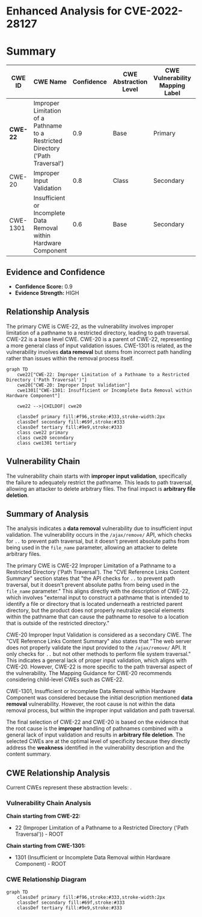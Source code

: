 # Enhanced Analysis for CVE-2022-28127

# Summary
| CWE ID | CWE Name | Confidence | CWE Abstraction Level | CWE Vulnerability Mapping Label | CWE-Vulnerability Mapping Notes |
|---|---|---|---|---|---|
| **CWE-22** | Improper Limitation of a Pathname to a Restricted Directory ('Path Traversal') | 0.9 | Base | Primary | Allowed |
| CWE-20 | Improper Input Validation | 0.8 | Class | Secondary | Discouraged |
| CWE-1301 | Insufficient or Incomplete Data Removal within Hardware Component | 0.6 | Base | Secondary | Allowed |

## Evidence and Confidence

*   **Confidence Score:** 0.9
*   **Evidence Strength:** HIGH

## Relationship Analysis
The primary CWE is CWE-22, as the vulnerability involves improper limitation of a pathname to a restricted directory, leading to path traversal. CWE-22 is a base level CWE. CWE-20 is a parent of CWE-22, representing a more general class of input validation issues. CWE-1301 is related, as the vulnerability involves **data removal** but stems from incorrect path handling rather than issues within the removal process itself.

```mermaid
graph TD
    cwe22["CWE-22: Improper Limitation of a Pathname to a Restricted Directory ('Path Traversal')"]
    cwe20["CWE-20: Improper Input Validation"]
    cwe1301["CWE-1301: Insufficient or Incomplete Data Removal within Hardware Component"]
    
    cwe22 -->|CHILDOF| cwe20
    
    classDef primary fill:#f96,stroke:#333,stroke-width:2px
    classDef secondary fill:#69f,stroke:#333
    classDef tertiary fill:#9e9,stroke:#333
    class cwe22 primary
    class cwe20 secondary
    class cwe1301 tertiary
```

## Vulnerability Chain
The vulnerability chain starts with **improper input validation**, specifically the failure to adequately restrict the pathname. This leads to path traversal, allowing an attacker to delete arbitrary files. The final impact is **arbitrary file deletion**.

## Summary of Analysis
The analysis indicates a **data removal** vulnerability due to insufficient input validation. The vulnerability occurs in the `/ajax/remove/` API, which checks for `..` to prevent path traversal, but it doesn't prevent absolute paths from being used in the `file_name` parameter, allowing an attacker to delete arbitrary files.

The primary CWE is CWE-22 Improper Limitation of a Pathname to a Restricted Directory ('Path Traversal'). The "CVE Reference Links Content Summary" section states that "the API checks for `..` to prevent path traversal, but it doesn't prevent absolute paths from being used in the `file_name` parameter." This aligns directly with the description of CWE-22, which involves "external input to construct a pathname that is intended to identify a file or directory that is located underneath a restricted parent directory, but the product does not properly neutralize special elements within the pathname that can cause the pathname to resolve to a location that is outside of the restricted directory."

CWE-20 Improper Input Validation is considered as a secondary CWE. The "CVE Reference Links Content Summary" also states that "The web server does not properly validate the input provided to the `/ajax/remove/` API. It only checks for `..` but not other methods to perform file system traversal." This indicates a general lack of proper input validation, which aligns with CWE-20. However, CWE-22 is more specific to the path traversal aspect of the vulnerability. The Mapping Guidance for CWE-20 recommends considering child-level CWEs such as CWE-22.

CWE-1301, Insufficient or Incomplete Data Removal within Hardware Component was considered because the initial description mentioned **data removal** vulnerability. However, the root cause is not within the data removal process, but within the improper input validation and path traversal.

The final selection of CWE-22 and CWE-20 is based on the evidence that the root cause is the **improper** handling of pathnames combined with a general lack of input validation and results in **arbitrary file deletion**. The selected CWEs are at the optimal level of specificity because they directly address the **weakness** identified in the vulnerability description and the content summary.


## CWE Relationship Analysis

Current CWEs represent these abstraction levels: .


### Vulnerability Chain Analysis

**Chain starting from CWE-22:**
- 22 (Improper Limitation of a Pathname to a Restricted Directory ('Path Traversal')) - ROOT


**Chain starting from CWE-1301:**
- 1301 (Insufficient or Incomplete Data Removal within Hardware Component) - ROOT



### CWE Relationship Diagram

```mermaid
graph TD
    classDef primary fill:#f96,stroke:#333,stroke-width:2px
    classDef secondary fill:#69f,stroke:#333
    classDef tertiary fill:#9e9,stroke:#333
```